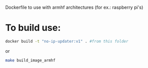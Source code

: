 Dockerfile to use with armhf architectures (for ex.: raspberry pi's)

# To build use:
```sh
docker build -t "no-ip-updater:v1" . #from this folder
```
or
```sh
make build_image_armhf
```
